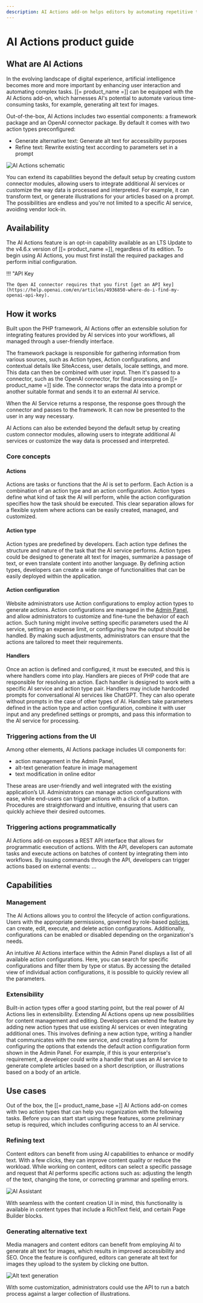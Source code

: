 ```yaml
---
description: AI Actions add-on helps editors by automating repetitive tasks.
---
```


# AI Actions product guide

## What are AI Actions

In the evolving landscape of digital experience, artificial intelligence becomes more and more important by enhancing user interaction and automating complex tasks.
[[= product_name =]] can be equipped with the AI Actions add-on, which harnesses AI's potential to automate various time-consuming tasks, for example, generating alt text for images.

Out-of-the-box, AI Actions includes two essential components: a framework package and an OpenAI connector package.
By default it comes with two action types preconfigured:

- Generate alternative text: Generate alt text for accessibility purposes
- Refine text: Rewrite existing text according to parameters set in a prompt

![AI Actions schematic](<img/guide_AI Actions.png>)

You can extend its capabilities beyond the default setup by creating custom connector modules, allowing users to integrate additional AI services or customize the way data is processed and interpreted.
For example, it can transform text, or generate illustrations for your articles based on a prompt.
The possibilities are endless and you're not limited to a specific AI service, avoiding vendor lock-in.

## Availability

The AI Actions feature is an opt-in capability available as an LTS Update to the v4.6.x version of [[= product_name =]], regardless of its edition.
To begin using AI Actions, you must first install the required packages and perform initial configuration.

!!! "API Key

    The Open AI connector requires that you first [get an API key](https://help.openai.com/en/articles/4936850-where-do-i-find-my-openai-api-key).

## How it works

Built upon the PHP framework, AI Actions offer an extensible solution for integrating features provided by AI services into your workflows, all managed through a user-friendly interface.

The framework package is responsible for gathering information from various sources, such as Action types, Action configurations, and contextual details like SiteAccess, user details, locale settings, and more.
This data can then be combined with user input.
Then it's passed to a connector, such as the OpenAI connector, for final processing on [[= product_name =]] side.
The connector wraps the data into a prompt or another suitable format and sends it to an external AI service.

When the AI Service returns a response, the response goes through the connector and passes to the framework.
It can now be presented to the user in any way necessary.

AI Actions can also be extended beyond the default setup by creating custom connector modules, allowing users to integrate additional AI services or customize the way data is processed and interpreted.

### Core concepts

#### Actions

Actions are tasks or functions that the AI is set to perform.
Each Action is a combination of an action type and an action configuration.
Action types define what kind of task the AI will perform, while the action configuration specifies how the task should be executed.
This clear separation allows for a flexible system where actions can be easily created, managed, and customized.

#### Action type

Action types are predefined by developers.
Each action type defines the structure and nature of the task that the AI service performs.
Action types could be designed to generate alt text for images, summarize a passage of text, or even translate content into another language.
By defining action types, developers can create a wide range of functionalities that can be easily deployed within the application.

#### Action configuration

Website administrators use Action configurations to employ action types to generate actions.
Action configurations are managed in the [Admin Panel](admin_panel.md), and allow administrators to customize and fine-tune the behavior of each action.
Such tuning might involve setting specific parameters used the AI service, setting an expense limit, or configuring how the output should be handled.
By making such adjustments, administrators can ensure that the actions are tailored to meet their requirements.

#### Handlers

Once an action is defined and configured, it must be executed, and this is where handlers come into play.
Handlers are pieces of PHP code that are responsible for resolving an action.
Each handler is designed to work with a specific AI service and action type pair.
Handlers may include hardcoded prompts for conversational AI services like ChatGPT.
They can also operate without prompts in the case of other types of AI.
Handlers take parameters defined in the action type and action configuration, combine it with user input and any predefined settings or prompts, and pass this information to the AI service for processing.

### Triggering actions from the UI

Among other elements, AI Actions package includes UI components for:

- action management in the Admin Panel,
- alt-text generation feature in image management
- text modification in online editor

These areas are user-friendly and well integrated with the existing application’s UI.
Administrators can manage action configurations with ease, while end-users can trigger actions with a click of a button.
Procedures are straightforward and intuitive, ensuring that users can quickly achieve their desired outcomes.

### Triggering actions programmatically

AI Actions add-on exposes a REST API interface that allows for programmatic execution of actions.
With the API, developers can automate tasks and execute actions on batches of content by integrating them into workflows.
By issuing commands through the API, developers can trigger actions based on external events:
...

## Capabilities

### Management

The AI Actions allows you to control the lifecycle of action configurations.
Users with the appropriate permissions, governed by role-based [policies](policies.md#ai-actions), can create, edit, execute, and delete action configurations.
Additionally, configurations can be enabled or disabled depending on the organization's needs. 

An intuitive AI Actions interface within the Admin Panel displays a list of all available action configurations.
Here, you can search for specific configurations and filter them by type or status.
By accessing the detailed view of individual action configurations, it is possible to quickly review all the parameters.

### Extensibility

Built-in action types offer a good starting point, but the real power of AI Actions lies in extensibility.
Extending AI Actions opens up new possibilities for content management and editing.
Developers can extend the feature by adding new action types that use existing AI services or even integrating additional ones.
This involves defining a new action type, writing a handler that communicates with the new service, and creating a form for configuring the options that extends the default action configuration form shown in the Admin Panel.
For example, if this is your enterprise's requirement, a developer could write a handler that uses an AI service to generate complete articles based on a short description, or illustrations based on a body of an article.

## Use cases

Out of the box, the [[= product_name_base =]] AI Actions add-on comes with two action types that can help you roganization with the following tasks.
Before you can start start using these features, some preliminary setup is required, which includes configuring access to an AI service.

### Refining text

Content editors can benefit from using AI capabilities to enhance or modify text.
With a few clicks, they can improve content quality or reduce the workload.
While working on content, editors can select a specific passage and request that AI performs specific actions such as: adjusting the length of the text, changing the tone, or correcting grammar and spelling errors.

![AI Assistant](img/ai_assistant.png)

With seamless with the content creation UI in mind, this functionality is available in content types that include a RichText field, and certain Page Builder blocks.

### Generating alternative text

Media managers and content editors can benefit from employing AI to generate alt text for images, which results in improved accessibility and SEO.
Once the feature is configured, editors can generate alt text for images they upload to the system by clicking one button.

![Alt text generation](img/alt_text_use_ai.png)

With some customization, administrators could use the API to run a batch process against a larger collection of illustrations.